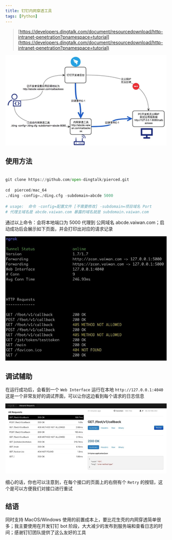 ```yaml
---
title: 钉钉内网穿透工具
tags: [Python]
---
```


> [https://developers.dingtalk.com/document/resourcedownload/http-intranet-penetration?pnamespace=tutorial](https://developers.dingtalk.com/document/resourcedownload/http-intranet-penetration?pnamespace=tutorial)

![image](images/resize,w_960,m_lfit_f30f3b6c.jpg)

## 使用方法

```python

git clone https://github.com/open-dingtalk/pierced.git

cd  pierced/mac_64
./ding -config=./ding.cfg -subdomain=abcde 5000

# usage:  命令 -config=配置文件 [不需要修改] -subdomain=项目域名 Port
# 代理主域名是 abcde.vaiwan.com 暴露的域名就是 subdomain.vaiwan.com
```

通过以上命令：会将本地端口为 5000 代理到 公网域名 abcde.vaiwan.com；启动成功后会展示如下页面，并会打印出对应的请求记录

![image](images/resize,w_960,m_lfit_3544ef94.jpg)

## 调试辅助

在运行成功后，会看到一个 `Web Interface` 运行在本地 `http://127.0.0.1:4040` 这是一个非常友好的调试界面，可以让你这边看到每个请求的日志信息

![image](images/resize,w_960,m_lfit_a5200e79.jpg)

细心的话，你也可以注意到，在每个接口的页面上的右侧有个 `Retry` 的按钮，这个是可以方便我们对接口进行重试

## 结语

同时支持 MacOS/Windows 使用的前置成本上，要比花生壳的内网穿透简单很多；我主要使用在开发钉钉 bot 阶段，大大减少的发布到服务端和查看日志的时间；感谢钉钉团队提供了这么友好的工具
